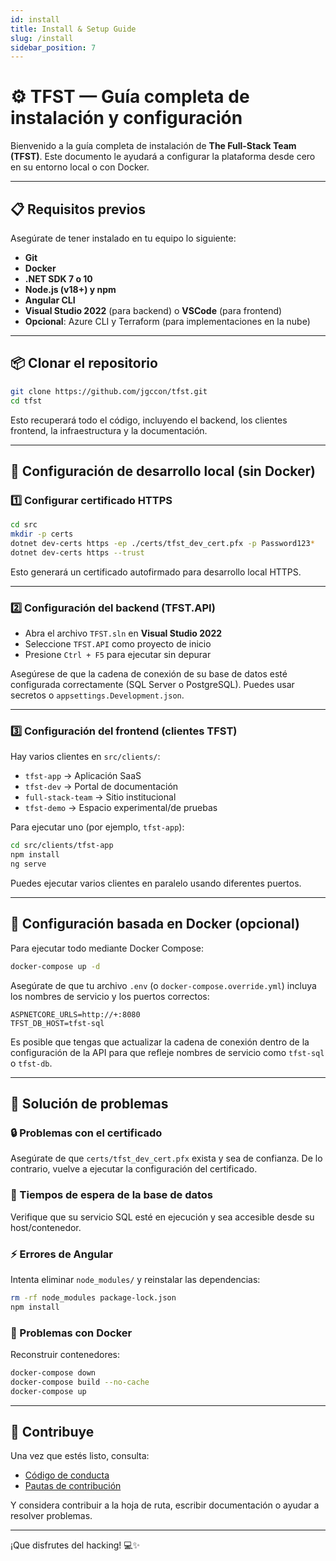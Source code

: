 ```yaml
---
id: install
title: Install & Setup Guide
slug: /install
sidebar_position: 7
---
```


# ⚙️ TFST — Guía completa de instalación y configuración

Bienvenido a la guía completa de instalación de **The Full-Stack Team (TFST)**. Este documento le ayudará a configurar la plataforma desde cero en su entorno local o con Docker.

---

## 📋 Requisitos previos

Asegúrate de tener instalado en tu equipo lo siguiente:

- **Git**
- **Docker**
- **.NET SDK 7 o 10**
- **Node.js (v18+) y npm**
- **Angular CLI**
- **Visual Studio 2022** (para backend) o **VSCode** (para frontend)
- **Opcional**: Azure CLI y Terraform (para implementaciones en la nube)

---

## 📦 Clonar el repositorio

```bash
git clone https://github.com/jgccon/tfst.git
cd tfst
```

Esto recuperará todo el código, incluyendo el backend, los clientes frontend, la infraestructura y la documentación.

---

## 🧪 Configuración de desarrollo local (sin Docker)

### 1️⃣ Configurar certificado HTTPS

```bash
cd src
mkdir -p certs
dotnet dev-certs https -ep ./certs/tfst_dev_cert.pfx -p Password123*
dotnet dev-certs https --trust
```

Esto generará un certificado autofirmado para desarrollo local HTTPS.

---

### 2️⃣ Configuración del backend (TFST.API)

- Abra el archivo `TFST.sln` en **Visual Studio 2022**
- Seleccione `TFST.API` como proyecto de inicio
- Presione `Ctrl + F5` para ejecutar sin depurar

Asegúrese de que la cadena de conexión de su base de datos esté configurada correctamente (SQL Server o PostgreSQL). Puedes usar secretos o `appsettings.Development.json`.

---

### 3️⃣ Configuración del frontend (clientes TFST)

Hay varios clientes en `src/clients/`:

- `tfst-app` → Aplicación SaaS
- `tfst-dev` → Portal de documentación
- `full-stack-team` → Sitio institucional
- `tfst-demo` → Espacio experimental/de pruebas

Para ejecutar uno (por ejemplo, `tfst-app`):

```bash
cd src/clients/tfst-app
npm install
ng serve
```

Puedes ejecutar varios clientes en paralelo usando diferentes puertos.

---

## 🐳 Configuración basada en Docker (opcional)

Para ejecutar todo mediante Docker Compose:

```bash
docker-compose up -d
```

Asegúrate de que tu archivo `.env` (o `docker-compose.override.yml`) incluya los nombres de servicio y los puertos correctos:

```env
ASPNETCORE_URLS=http://+:8080
TFST_DB_HOST=tfst-sql
```

Es posible que tengas que actualizar la cadena de conexión dentro de la configuración de la API para que refleje nombres de servicio como `tfst-sql` o `tfst-db`.

---

## 🧯 Solución de problemas

### 🔒 Problemas con el certificado
Asegúrate de que `certs/tfst_dev_cert.pfx` exista y sea de confianza. De lo contrario, vuelve a ejecutar la configuración del certificado.

### 🐘 Tiempos de espera de la base de datos
Verifique que su servicio SQL esté en ejecución y sea accesible desde su host/contenedor.

### ⚡ Errores de Angular
Intenta eliminar `node_modules/` y reinstalar las dependencias:

```bash
rm -rf node_modules package-lock.json
npm install
```

### 🐳 Problemas con Docker
Reconstruir contenedores:
```bash
docker-compose down
docker-compose build --no-cache
docker-compose up
```

---

## 🤝 Contribuye

Una vez que estés listo, consulta:

- [Código de conducta](../community/CODE_OF_CONDUCT.md)
- [Pautas de contribución](../community/index.md)

Y considera contribuir a la hoja de ruta, escribir documentación o ayudar a resolver problemas.

---

¡Que disfrutes del hacking! 💻✨

